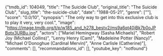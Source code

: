 {"tmdb_id": 104049, "title": "The Suicide Club", "original_title": "The Suicide Club", "slug_title": "the-suicide-club", "date": "1988-05-21", "genre": [""], "score": "0.0/10", "synopsis": "The only way to get into this exclusive club is to play it very, very cool.", "image": "https://image.tmdb.org/t/p/w185_and_h278_bestv2/ms9a6qt40jBk7b0oJPBqtx3URBu.jpg", "actors": ["Mariel Hemingway (Sasha Michaels)", "Robert Joy (Michael Collins)", "Lenny Henry (Cam)", "Madeleine Potter (Nancy)", "Michael O'Donoghue (Cardinal Mervin)", "Anne Carlisle (Catherine)"], "comments": [], "recommandations_id": [], "youtube_key": "notfound"}